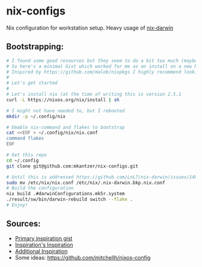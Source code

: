 # nix-configs
Nix configuration for workstation setup. Heavy usage of [nix-darwin](https://github.com/LnL7/nix-darwin)

## Bootstrapping:

```sh
# I found some good resources but they seem to do a bit too much (maybe from a time when there were more bugs).
# So here's a minimal Gist which worked for me as an install on a new M1 Pro.
# Inspired by https://github.com/malob/nixpkgs I highly recommend looking at malob's repo for a more thorough configuration
#
# Let's get started
#
# Let's install nix (at the time of writing this is version 2.5.1
curl -L https://nixos.org/nix/install | sh

# I might not have needed to, but I rebooted
mkdir -p ~/.config/nix

# Emable nix-command and flakes to bootstrap 
cat <<EOF > ~/.config/nix/nix.conf
command flakes
EOF

# Get this repo
cd ~/.config
git clone git@github.com:mkantzer/nix-configs.git

# Until this is addressed https://github.com/LnL7/nix-darwin/issues/149
sudo mv /etc/nix/nix.conf /etc/nix/.nix-darwin.bkp.nix.conf
# Build the configuration
nix build .#darwinConfigurations.mk5r.system
./result/sw/bin/darwin-rebuild switch --flake .
# Enjoy!
```


## Sources:

- [Primary inspiration gist](https://gist.github.com/jmatsushita/5c50ef14b4b96cb24ae5268dab613050)
- [Inspiration's Inspiration](https://github.com/malob/nixpkgs)
- [Additional Inspiration](https://github.com/MatthiasBenaets/nixos-config/blob/master/darwin.org)
- Some ideas: https://github.com/mitchellh/nixos-config 